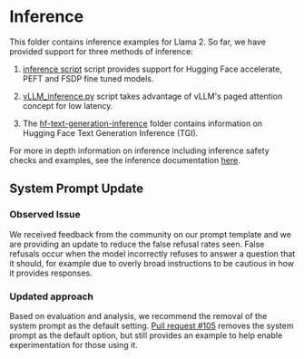 # Inference

This folder contains inference examples for Llama 2. So far, we have provided support for three methods of inference:

1. [inference script](inference.py) script provides support for Hugging Face accelerate, PEFT and FSDP fine tuned models.

2. [vLLM_inference.py](vLLM_inference.py) script takes advantage of vLLM's paged attention concept for low latency.

3. The [hf-text-generation-inference](hf-text-generation-inference/README.md) folder contains information on Hugging Face Text Generation Inference (TGI).

For more in depth information on inference including inference safety checks and examples, see the inference documentation [here](../docs/inference.md).

## System Prompt Update

### Observed Issue
We received feedback from the community on our prompt template and we are providing an update to reduce the false refusal rates seen. False refusals occur when the model incorrectly refuses to answer a question that it should, for example due to overly broad instructions to be cautious in how it provides responses.

### Updated approach
Based on evaluation and analysis, we recommend the removal of the system prompt as the default setting. [Pull request #105](https://github.com/facebookresearch/llama-recipes/pull/105) removes the system prompt as the default option, but still provides an example to help enable experimentation for those using it.